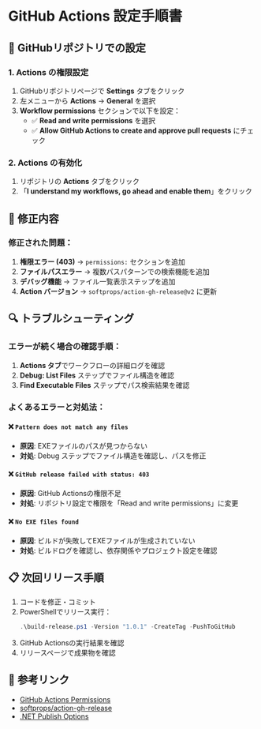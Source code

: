 # GitHub Actions 設定手順書

## 🔧 GitHubリポジトリでの設定

### 1. Actions の権限設定

1. GitHubリポジトリページで **Settings** タブをクリック
2. 左メニューから **Actions** → **General** を選択
3. **Workflow permissions** セクションで以下を設定：
   - ✅ **Read and write permissions** を選択
   - ✅ **Allow GitHub Actions to create and approve pull requests** にチェック

### 2. Actions の有効化

1. リポジトリの **Actions** タブをクリック
2. 「**I understand my workflows, go ahead and enable them**」をクリック

## 🚀 修正内容

### 修正された問題：

1. **権限エラー (403)** → `permissions:` セクションを追加
2. **ファイルパスエラー** → 複数パスパターンでの検索機能を追加
3. **デバッグ機能** → ファイル一覧表示ステップを追加
4. **Action バージョン** → `softprops/action-gh-release@v2` に更新

## 🔍 トラブルシューティング

### エラーが続く場合の確認手順：

1. **Actions タブ**でワークフローの詳細ログを確認
2. **Debug: List Files** ステップでファイル構造を確認
3. **Find Executable Files** ステップでパス検索結果を確認

### よくあるエラーと対処法：

#### ❌ `Pattern does not match any files`
- **原因**: EXEファイルのパスが見つからない
- **対処**: Debug ステップでファイル構造を確認し、パスを修正

#### ❌ `GitHub release failed with status: 403`
- **原因**: GitHub Actionsの権限不足
- **対処**: リポジトリ設定で権限を「Read and write permissions」に変更

#### ❌ `No EXE files found`
- **原因**: ビルドが失敗してEXEファイルが生成されていない
- **対処**: ビルドログを確認し、依存関係やプロジェクト設定を確認

## 📋 次回リリース手順

1. コードを修正・コミット
2. PowerShellでリリース実行：
   ```powershell
   .\build-release.ps1 -Version "1.0.1" -CreateTag -PushToGitHub
   ```
3. GitHub Actionsの実行結果を確認
4. リリースページで成果物を確認

## 🔗 参考リンク

- [GitHub Actions Permissions](https://docs.github.com/en/actions/security-guides/automatic-token-authentication#permissions-for-the-github_token)
- [softprops/action-gh-release](https://github.com/softprops/action-gh-release)
- [.NET Publish Options](https://docs.microsoft.com/en-us/dotnet/core/tools/dotnet-publish) 